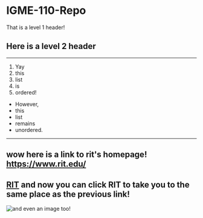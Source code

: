 # IGME-110-Repo
That is a level 1 header!
## Here is a level 2 header
---
1. Yay
2. this
3. list
4. is
5. ordered!
- However,
- this
- list
- remains
- unordered.
---
wow here is a link to rit's homepage! https://www.rit.edu/
---
[RIT](https://www.rit.edu/)
and now you can click RIT to take you to the same place as the previous link!
---
![and even an image too!](https://github.com/user-attachments/assets/65d16bd6-ac94-4830-ba26-b90eea3c0208)
